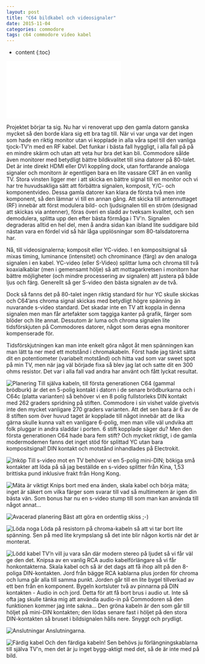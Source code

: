 ```yaml
---
layout: post
title: "C64 bildkabel och videosignaler"
date: 2015-11-04
categories: commodore
tags: c64 commodore video kabel
---
```

* content
{:toc}

![](/images/2015-11-04-C64-TV-kabel.md)

Projektet börjar ta sig. Nu har vi renoverat upp den gamla datorn ganska mycket så den borde klara sig ett bra tag till. När vi var unga var det ingen som hade en riktig monitor utan vi kopplade in alla våra spel till den vanliga tjock-TV’n med en RF kabel. Det funkar i bästa fall hyggligt, i alla fall på på en mindre skärm och utan att veta hur bra det kan bli. Commodore sålde även monitorer med betydligt bättre bildkvalitet till sina datorer på 80-talet. Det är inte direkt HDMI eller DVI koppling dock, utan fortfarande analoga signaler och monitorn är egentligen bara en lite vassare CRT än en vanlig TV. Stora vinsten ligger mer i att skicka en bättre signal till en monitor och vi har tre huvudsakliga sätt att förbättra signalen, komposit, Y/C- och komponentvideo. Dessa gamla datorer kan klara de första två men inte komponent, så den lämnar vi till en annan gång. Att skicka till antennuttaget (RF) innebär att först modulera bild- och ljudsignalen till en ström (designad att skickas via antenner), föras överi en sladd av tveksam kvalitet, och sen demodulera, splitta upp den efter bästa förmåga i TV'n. Signalen degraderas alltid en hel del, men å andra sidan kan ibland lite suddigare bild nästan vara en fördel vid så här låga upplösningar som 80-talsdatorerna har.



Nå, till videosignalerna; komposit eller YC-video. I en kompositsignal så mixas timing, luminance (intensitet) och chrominance (färg) av den analoga signalen i en kabel. YC-video (eller S-Video) splittar luma och chroma till två koaxialkablar (men i gemensamt hölje) så att mottagarkretsen i monitorn har bättre möjligheter (och mindre processering av signalen) att justera på både ljus och färg. Generellt så ger S-video den bästa signalen av de två.

Dock så fanns det på 80-talet ingen riktig standard för hur YC skulle skickas och C64’ans chroma signal skickas med betydligt högre spänning än nuvarande s-video standard. Det skadar inte en TV att koppla in denna signalen men man får artefakter som taggiga kanter på grafik, färger som blöder och lite annat. Dessutom är luma och chroma signalen lite tidsförskjuten på Commodores datorer, något som deras egna monitorer kompenserade för.

Tidsförskjutningen kan man inte enkelt göra något åt men spänningen kan man lätt ta ner med ett motstånd i chromakabeln. Först hade jag tänkt sätta dit en potentiometer (variabelt motstånd) och hitta vad som var sweet spot på min TV, men när jag väl började fixa så blev jag lat och satte dit en 300 ohms resistor. Det var i alla fall vad andra har använt och fått lyckat resultat.

![Planering](/images/c64_tvkabel_1-2015-11-04_20.39.26.png)
Till själva kabeln, till första generationen C64 (gammal brödburk) är det en 5-polig kontakt i datorn i de senare brödburkarna och i C64c (platta varianten) så behöver vi en 8 polig fullstorleks DIN kontakt med 262 graders spridning på stiften. Commodore i sin vishet valde givetvis inte den mycket vanligare 270 graders varianten. Att det sen bara är 6 av de 8 stiften som över huvud taget är kopplade till något innebär att de lika gärna skulle kunna valt en vanligare 6-polig, men man ville väl undvika att folk pluggar in andra sladdar i porten. 6 stift kopplade säger du? Men den första generationen C64 hade bara fem stift? Och mycket riktigt, i de gamla modermodemen fanns det inget stöd för splittad YC utan bara kompositsignal! DIN kontakt och motstånd inhandlades på Electrokit.

![Inköp](/images/c64_tvkabel_2-2015-11-04_20.18.40.png)
Till s-video mot en TV behöver vi en 5-polig mini-DIN; bökiga små kontakter att löda på så jag beställde en s-video splitter från Kina, 1,53 brittiska pund inklusive frakt från Hong Kong.

![Mäta är viktigt](/images/c64_tvkabel_3-2015-10-22_20.39.29.jpg)
Knips bort med ena änden, skala kabel och börja mäta; inget är säkert om vilka färger som svarar till vad så multimetern är igen din bästa vän. Som bonus har nu en s-video stump till som man kan använda till något annat…

![Avacerad planering](/images/c64_tvkabel_4-2015-11-03_22.23.19.jpg)
Bäst att göra en ordentlig skiss ;-)

![Löda noga](/images/c64_tvkabel_5-2015-10-22_21.11.53.jpg)
Löda på resistorn på chroma-kabeln så att vi tar bort lite spänning. Sen på med lite krympslang så det inte blir någon kortis när det är monterat.

![Lödd kabel](/images/c64_tvkabel_6-2015-10-22_21.53.04.jpg)
TV’n vill ju vara sån där modern stereo på ljudet så vi får väl ge den det. Knipsa av en vanlig RCA audio kabelförlängare så vi får honkontakterna. Skala kabel och så är det dags att få ihop allt på den 8-poliga DIN-kontakten. Jord från bägge RCA kablarna plus jorden för chroma och luma går alla till samma punkt. Jorden går till en lite bygel tillverkad av ett ben från en komponent. Bygeln kortsluter två av pinnarna på DIN kontakten - Audio in och jord. Detta för att få bort brus i audio ut. Inte så ofta jag skulle tänka mig att använda audio-in på Commodoren så den funktionen kommer jag inte sakna… Den gröna kabeln är den som går till höljet på mini-DIN kontakten; den lödas senare fast i höljet på den stora DIN-kontakten så bruset i bildsignalen hålls nere. Snyggt och prydligt.

![Anslutningar](/images/c64_tvkabel_7-2015-10-27_17.35.29.jpg)
Anslutningarna.

![Färdig kabel](/images/c64_tvkabel_8-2015-10-22_22.30.43.jpg)
Och den färdiga kabeln! Sen behövs ju förlängningskablarna till själva TV'n, men det är ju inget bygg-aktigt med det, så de är inte med på bild.
